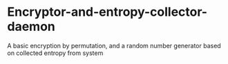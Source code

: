 # Encryptor-and-entropy-collector-daemon
A basic encryption by permutation, and a random number generator based on collected entropy from system

